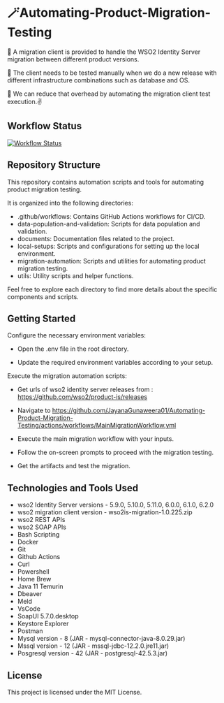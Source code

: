 
# 🪄Automating-Product-Migration-Testing
:small_blue_diamond: A migration client is provided to handle the WSO2 Identity Server migration between different product versions.

:small_blue_diamond: The client needs to be tested manually when we do a new release with different infrastructure combinations such as database and OS.

:small_blue_diamond: We can reduce that overhead by automating the migration client test execution.:v:

## Workflow Status

[![Workflow Status](https://github.com/JayanaGunaweera01/Automating-Product-Migration-Testing/actions/workflows/.github/workflows/MainMigrationWorkflow.yml/badge.svg)](https://github.com/JayanaGunaweera01/Automating-Product-Migration-Testing/actions)


## Repository Structure

This repository contains automation scripts and tools for automating product migration testing.

It is organized into the following directories:

- .github/workflows: Contains GitHub Actions workflows for CI/CD.
- data-population-and-validation: Scripts for data population and validation.
- documents: Documentation files related to the project.
- local-setups: Scripts and configurations for setting up the local environment.
- migration-automation: Scripts and utilities for automating product migration testing.
- utils: Utility scripts and helper functions.

Feel free to explore each directory to find more details about the specific components and scripts.

## Getting Started

Configure the necessary environment variables:

- Open the .env file in the root directory.

- Update the required environment variables according to your setup.

Execute the migration automation scripts:

- Get urls of wso2 identity server releases from : https://github.com/wso2/product-is/releases

- Navigate to https://github.com/JayanaGunaweera01/Automating-Product-Migration-Testing/actions/workflows/MainMigrationWorkflow.yml 

- Execute the main migration workflow with your inputs.

- Follow the on-screen prompts to proceed with the migration testing.

- Get the artifacts and test the migration.


## Technologies and Tools Used

- wso2 Identity Server versions - 5.9.0, 5.10.0, 5.11.0, 6.0.0, 6.1.0, 6.2.0
- wso2 migration client version - wso2is-migration-1.0.225.zip
- wso2 REST APIs
- wso2 SOAP APIs
- Bash Scripting
- Docker
- Git
- Github Actions
- Curl
- Powershell
- Home Brew
- Java 11 Temurin
- Dbeaver
- Meld
- VsCode
- SoapUI 5.7.0.desktop
- Keystore Explorer
- Postman
- Mysql version - 8  (JAR - mysql-connector-java-8.0.29.jar)
- Mssql version - 12 (JAR - mssql-jdbc-12.2.0.jre11.jar)
- Posgresql version - 42 (JAR - postgresql-42.5.3.jar)


## License

This project is licensed under the MIT License.





